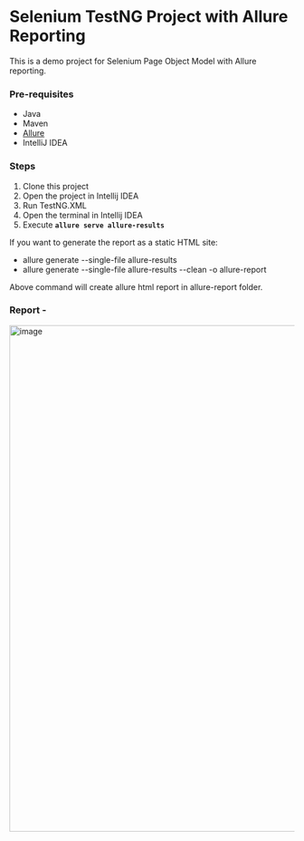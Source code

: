# Selenium TestNG Project with Allure Reporting

This is a demo project for Selenium Page Object Model with Allure reporting.

### Pre-requisites
* Java
* Maven
* [Allure](https://docs.qameta.io/allure/#_installing_a_commandline)
* IntelliJ IDEA

### Steps
1. Clone this project
2. Open the project in Intellij IDEA
3. Run TestNG.XML
4. Open the terminal in Intellij IDEA
5. Execute **`allure serve allure-results`**

If you want to generate the report as a static HTML site:
- allure generate --single-file allure-results
- allure generate --single-file allure-results --clean -o allure-report

Above command will create allure html report in allure-report folder.

### Report -

<img width="1908" height="894" alt="image" src="https://github.com/user-attachments/assets/b8fc8206-bd5a-49a6-9f7a-ea020a6ebfb0" />
